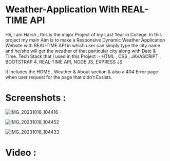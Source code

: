 # Weather-Application With REAL-TIME API

Hii, I am Harsh , this is the major Project of my Last Year in College. In this project my main Aim is to make a Responsive Dynamic Weather Application Website with REAL-TIME API in which user can simply type the city name and he/she will get the weather of that particular city along with Date & Time.
Tech Stack that I used in this Project :- HTML , CSS , JAVASCRIPT , BOOTSTRAP 4,  REAL-TIME API, NODE JS, EXPRESS JS.

It Includes the HOME , Weather & About section & also a 404 Error page when user request for the page that didn't Exsists.

# Screenshots :

![IMG_20231018_104416](https://github.com/ImHarshSharma/Weather-Application/assets/103068420/6cafab6f-14eb-40dc-88c7-49a21c15d4bf)

![IMG_20231018_104452](https://github.com/ImHarshSharma/Weather-Application/assets/103068420/f16837ac-a56c-430e-a30e-63b18c8878a6)

![IMG_20231018_104433](https://github.com/ImHarshSharma/Weather-Application/assets/103068420/577bb73f-adbe-450a-80cf-526c044c9db1)


# Video : 
